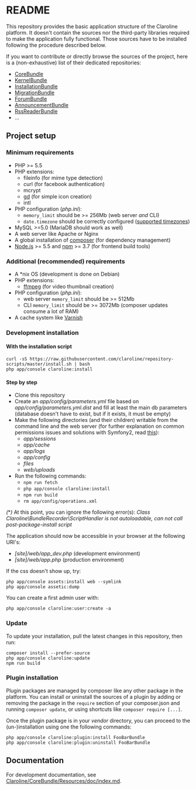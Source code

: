 README
======

This repository provides the basic application structure of the Claroline
platform. It doesn't contain the sources nor the third-party libraries 
required to make the application fully functional. Those sources have to 
be installed following the procedure described below.

If you want to contribute or directly browse the sources of the project, here
is a (non-exhaustive) list of their dedicated repositories:

- [CoreBundle][core]
- [KernelBundle][kernel]
- [InstallationBundle][install]
- [MigrationBundle][migration]
- [ForumBundle][forum]
- [AnnouncementBundle][announcement]
- [RssReaderBundle][rssreader]
- ...

Project setup
-------------

### Minimum requirements

- PHP >= 5.5
- PHP extensions:
    - fileinfo (for mime type detection)
    - curl (for facebook authentication)
    - mcrypt
    - [gd][gd] (for simple icon creation)
    - intl
- PHP configuration (*php.ini*):
    - `memory_limit` should be >= 256Mb (web server *and* CLI)
    - `date.timezone` should be correctly configured ([supported timezones][timezones])
- MySQL >=5.0 (MariaDB should work as well)
- A web server like Apache or Nginx
- A global installation of [composer][composer] (for dependency management)
- [Node.js][node] >= 5.5 and [npm][npm] >= 3.7 (for frontend build tools)

### Additional (recommended) requirements

- A *nix OS (development is done on Debian)
- PHP extensions:
    - [ffmpeg][ffmpeg] (for video thumbnail creation)
- PHP configuration (*php.ini*):
    - web server `memory_limit` should be >= 512Mb
    - CLI `memory_limit` should be >= 3072Mb (composer updates consume a lot of RAM)
- A cache system like [Varnish][varnish]

### Development installation

#### With the installation script

```
curl -sS https://raw.githubusercontent.com/claroline/repository-scripts/master/install.sh | bash
php app/console claroline:install
```

#### Step by step

- Clone this repository
- Create an *app/config/parameters.yml* file based on
  *app/config/parameters.yml.dist*
  and fill at least the main db parameters (database doesn't have to exist,
  but if it exists, it must be empty)
- Make the following directories (and their children) writable from the command
  line and the web server (for further explanation on common permissions issues
  and solutions with Symfony2, read [this][symfo-config]):
    - *app/sessions*
    - *app/cache*
    - *app/logs*
    - *app/config*
    - *files*
    - *web/uploads*
- Run the following commands:
    - `npm run fetch`
    - `php app/console claroline:install`
    - `npm run build`
    - `rm app/config/operations.xml`

*(***)* At this point, you can ignore the following error(s): *Class
    Claroline\BundleRecorder\ScriptHandler is not autoloadable, can not call
    post-package-install script*

The application should now be accessible in your browser at the following URI's:

- *[site]/web/app_dev.php* (development environment)
- *[site]/web/app.php* (production environment)

If the css doesn't show up, try:

```
php app/console assets:install web --symlink
php app/console assetic:dump
```

You can create a first admin user with:

```
php app/console claroline:user:create -a
```

### Update

To update your installation, pull the latest changes in this repository, then run:

```
composer install --prefer-source
php app/console claroline:update
npm run build
```

### Plugin installation

Plugin packages are managed by composer like any other package in the platform.
You can install or uninstall the sources of a plugin by adding or removing
the package in the `require` section of your composer.json and running
`composer update`, or using shortcuts like `composer require [...]`.

Once the plugin package is in your *vendor* directory, you can proceed to the
(un-)installation using one the following commands:

```
php app/console claroline:plugin:install FooBarBundle
php app/console claroline:plugin:uninstall FooBarBundle
```

Documentation
-------------

For development documentation, see
[Claroline/CoreBundle/Resources/doc/index.md][core-doc].


[core]:         https://github.com/claroline/CoreBundle
[kernel]:       https://github.com/claroline/KernelBundle
[install]:      https://github.com/claroline/InstallationBundle
[migration]:    https://github.com/claroline/MigrationBundle
[forum]:        https://github.com/claroline/ForumBundle
[announcement]: https://github.com/claroline/AnnouncementBundle
[rssreader]:    https://github.com/claroline/RssReaderBundle

[composer]:     https://getcomposer.org
[node]:         https://nodejs.org
[npm]:          https://docs.npmjs.com
[timezones]:    http://www.php.net/manual/en/timezones.php
[varnish]:      https://www.varnish-cache.org
[gd]:           http://www.php.net/manual/en/book.image.php
[ffmpeg]:       http://ffmpeg-php.sourceforge.net
[symfo-config]: http://symfony.com/doc/2.7/book/installation.html#checking-symfony-application-configuration-and-setup
[core-doc]:     https://github.com/claroline/CoreBundle/blob/master/Resources/doc/index.md
